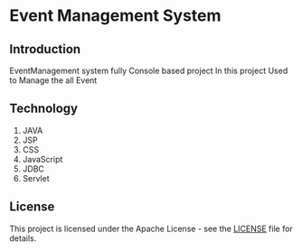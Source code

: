 # Event Management System
## Introduction
   EventManagement system fully Console based project
   In this project Used to Manage the all Event
   
## Technology
   1. JAVA
   2. JSP
   3. CSS
   4. JavaScript
   5. JDBC
   6. Servlet
## License

This project is licensed under the Apache License - see the [LICENSE](LICENSE) file for details.
